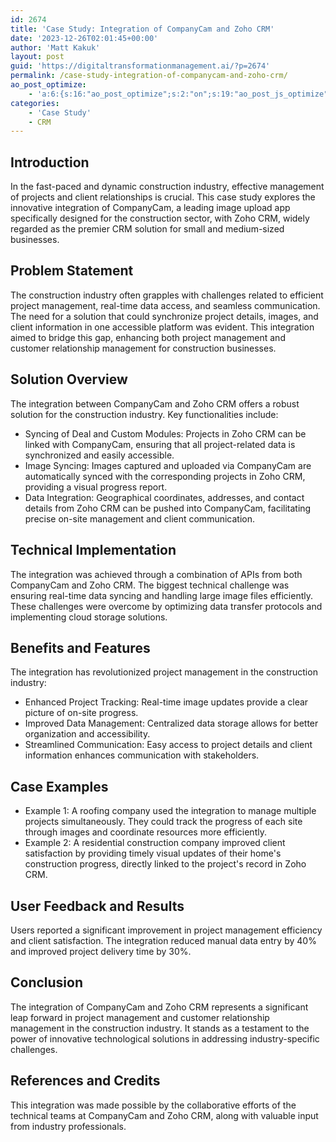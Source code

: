 ```yaml
---
id: 2674
title: 'Case Study: Integration of CompanyCam and Zoho CRM'
date: '2023-12-26T02:01:45+00:00'
author: 'Matt Kakuk'
layout: post
guid: 'https://digitaltransformationmanagement.ai/?p=2674'
permalink: /case-study-integration-of-companycam-and-zoho-crm/
ao_post_optimize:
    - 'a:6:{s:16:"ao_post_optimize";s:2:"on";s:19:"ao_post_js_optimize";s:2:"on";s:20:"ao_post_css_optimize";s:2:"on";s:12:"ao_post_ccss";s:2:"on";s:16:"ao_post_lazyload";s:2:"on";s:15:"ao_post_preload";s:0:"";}'
categories:
    - 'Case Study'
    - CRM
---
```


## **Introduction**

In the fast-paced and dynamic construction industry, effective management of projects and client relationships is crucial. This case study explores the innovative integration of CompanyCam, a leading image upload app specifically designed for the construction sector, with Zoho CRM, widely regarded as the premier CRM solution for small and medium-sized businesses.

## **Problem Statement**

The construction industry often grapples with challenges related to efficient project management, real-time data access, and seamless communication. The need for a solution that could synchronize project details, images, and client information in one accessible platform was evident. This integration aimed to bridge this gap, enhancing both project management and customer relationship management for construction businesses.

## **Solution Overview**

The integration between CompanyCam and Zoho CRM offers a robust solution for the construction industry. Key functionalities include:

- Syncing of Deal and Custom Modules: Projects in Zoho CRM can be linked with CompanyCam, ensuring that all project-related data is synchronized and easily accessible.
- Image Syncing: Images captured and uploaded via CompanyCam are automatically synced with the corresponding projects in Zoho CRM, providing a visual progress report.
- Data Integration: Geographical coordinates, addresses, and contact details from Zoho CRM can be pushed into CompanyCam, facilitating precise on-site management and client communication.

## **Technical Implementation**

The integration was achieved through a combination of APIs from both CompanyCam and Zoho CRM. The biggest technical challenge was ensuring real-time data syncing and handling large image files efficiently. These challenges were overcome by optimizing data transfer protocols and implementing cloud storage solutions.

## **Benefits and Features**

The integration has revolutionized project management in the construction industry:

- Enhanced Project Tracking: Real-time image updates provide a clear picture of on-site progress.
- Improved Data Management: Centralized data storage allows for better organization and accessibility.
- Streamlined Communication: Easy access to project details and client information enhances communication with stakeholders.

## **Case Examples**

- Example 1: A roofing company used the integration to manage multiple projects simultaneously. They could track the progress of each site through images and coordinate resources more efficiently.
- Example 2: A residential construction company improved client satisfaction by providing timely visual updates of their home's construction progress, directly linked to the project's record in Zoho CRM.

## **User Feedback and Results**

Users reported a significant improvement in project management efficiency and client satisfaction. The integration reduced manual data entry by 40% and improved project delivery time by 30%.

## **Conclusion**

The integration of CompanyCam and Zoho CRM represents a significant leap forward in project management and customer relationship management in the construction industry. It stands as a testament to the power of innovative technological solutions in addressing industry-specific challenges.

## **References and Credits**

This integration was made possible by the collaborative efforts of the technical teams at CompanyCam and Zoho CRM, along with valuable input from industry professionals.